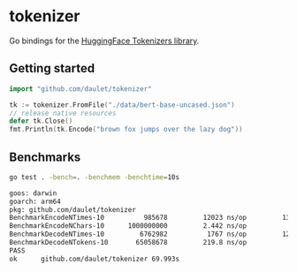 # tokenizer

Go bindings for the [HuggingFace Tokenizers library](https://github.com/huggingface/tokenizers).

## Getting started
```go
import "github.com/daulet/tokenizer"

tk := tokenizer.FromFile("./data/bert-base-uncased.json")
// release native resources
defer tk.Close()
fmt.Println(tk.Encode("brown fox jumps over the lazy dog"))
```

## Benchmarks
```bash
go test . -bench=. -benchmem -benchtime=10s

goos: darwin
goarch: arm64
pkg: github.com/daulet/tokenizer
BenchmarkEncodeNTimes-10     	  985678	     12023 ns/op	     132 B/op	       7 allocs/op
BenchmarkEncodeNChars-10      1000000000	     2.442 ns/op	       0 B/op	       0 allocs/op
BenchmarkDecodeNTimes-10     	 6762982	      1767 ns/op	     128 B/op	       5 allocs/op
BenchmarkDecodeNTokens-10    	65058678	     219.8 ns/op	       7 B/op	       0 allocs/op
PASS
ok  	github.com/daulet/tokenizer	69.993s
```

